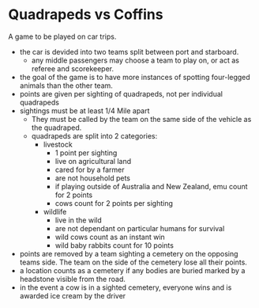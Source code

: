 Quadrapeds vs Coffins
========================

A game to be played on car trips.

- the car is devided into two teams split between port and starboard.
  - any middle passengers may choose a team to play on, or act as referee and scorekeeper.
- the goal of the game is to have more instances of spotting four-legged animals than the other team.
- points are given per sighting of quadrapeds, not per individual quadrapeds
- sightings must be at least 1/4 Mile apart
  - They must be called by the team on the same side of the vehicle as the quadraped.
  - quadrapeds are split into 2 categories:
    - livestock
       - 1 point per sighting
       - live on agricultural land
       - cared for by a farmer
       - are not household pets
       - if playing outside of Australia and New Zealand, emu count for 2 points
       - cows count for 2 points per sighting
    - wildlife
       - live in the wild
       - are not dependant on particular humans for survival
       - wild cows count as an instant win
       - wild baby rabbits count for 10 points
- points are removed by a team sighting a cemetery on the opposing teams side. The team on the side of the cemetery lose all their points.
- a location counts as a cemetery if any bodies are buried marked by a headstone visible from the road.
- in the event a cow is in a sighted cemetery, everyone wins and is awarded ice cream by the driver
